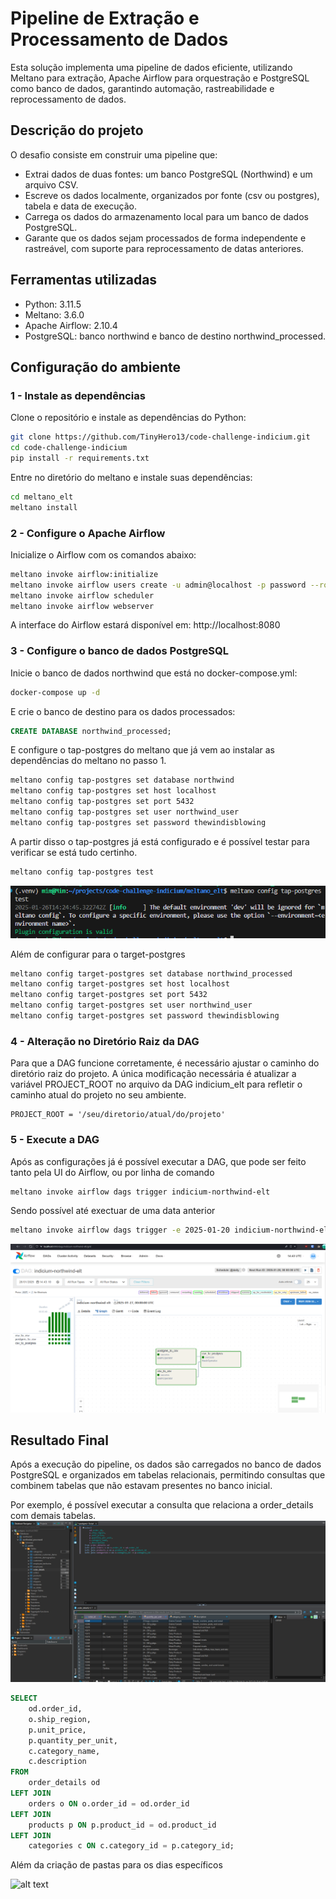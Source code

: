 # Pipeline de Extração e Processamento de Dados

Esta solução implementa uma pipeline de dados eficiente, utilizando Meltano para extração, Apache Airflow para orquestração e PostgreSQL como banco de dados, garantindo automação, rastreabilidade e reprocessamento de dados.

## Descrição do projeto
O desafio consiste em construir uma pipeline que:

- Extrai dados de duas fontes: um banco PostgreSQL (Northwind) e um arquivo CSV.
- Escreve os dados localmente, organizados por fonte (csv ou postgres), tabela e data de execução.
- Carrega os dados do armazenamento local para um banco de dados PostgreSQL.
- Garante que os dados sejam processados de forma independente e rastreável, com suporte para reprocessamento de datas anteriores.

## Ferramentas utilizadas

- Python: 3.11.5
- Meltano: 3.6.0
- Apache Airflow: 2.10.4
- PostgreSQL: banco northwind e banco de destino northwind_processed.

## Configuração do ambiente

### 1 - Instale as dependências
Clone o repositório e instale as dependências do Python:

```bash
git clone https://github.com/TinyHero13/code-challenge-indicium.git
cd code-challenge-indicium
pip install -r requirements.txt
```

Entre no diretório do meltano e instale suas dependências:

```bash
cd meltano_elt
meltano install
```

### 2 - Configure o Apache Airflow
Inicialize o Airflow com os comandos abaixo:

``` bash
meltano invoke airflow:initialize
meltano invoke airflow users create -u admin@localhost -p password --role Admin -e admin@localhost -f admin -l admin
meltano invoke airflow scheduler
meltano invoke airflow webserver
```

A interface do Airflow estará disponível em: http://localhost:8080

### 3 - Configure o banco de dados PostgreSQL
Inicie o banco de dados northwind que está no docker-compose.yml:
```bash
docker-compose up -d
```

E crie o banco de destino para os dados processados:
```SQL
CREATE DATABASE northwind_processed;
```

E configure o tap-postgres do meltano que já vem ao instalar as dependências do meltano no passo 1.
```bash
meltano config tap-postgres set database northwind
meltano config tap-postgres set host localhost
meltano config tap-postgres set port 5432
meltano config tap-postgres set user northwind_user
meltano config tap-postgres set password thewindisblowing
```

A partir disso o tap-postgres já está configurado e é possível testar para verificar se está tudo certinho.
```bash
meltano config tap-postgres test
```
![alt text](imgs/image1.png)

Além de configurar para o target-postgres
```bash
meltano config target-postgres set database northwind_processed
meltano config target-postgres set host localhost
meltano config target-postgres set port 5432
meltano config target-postgres set user northwind_user
meltano config target-postgres set password thewindisblowing
```

### 4 - Alteração no Diretório Raiz da DAG
Para que a DAG funcione corretamente, é necessário ajustar o caminho do diretório raiz do projeto. A única modificação necessária é atualizar a variável PROJECT_ROOT no arquivo da DAG indicium_elt para refletir o caminho atual do projeto no seu ambiente.

```
PROJECT_ROOT = '/seu/diretorio/atual/do/projeto'
```

### 5 - Execute a DAG
Após as configurações já é possível executar a DAG, que pode ser feito tanto pela UI do Airflow, ou por linha de comando
```bash
meltano invoke airflow dags trigger indicium-northwind-elt
```

Sendo possível até exectuar de uma data anterior
```bash
meltano invoke airflow dags trigger -e 2025-01-20 indicium-northwind-elt
```

![alt text](imgs/image2.png)

## Resultado Final
Após a execução do pipeline, os dados são carregados no banco de dados PostgreSQL e organizados em tabelas relacionais, permitindo consultas que combinem tabelas que não estavam presentes no banco inicial.

Por exemplo, é possível executar a consulta que relaciona a order_details com demais tabelas.
![alt text](imgs/image3.png)

```SQL
SELECT 
    od.order_id,
    o.ship_region,
    p.unit_price,
    p.quantity_per_unit,
    c.category_name,
    c.description
FROM 
    order_details od
LEFT JOIN 
    orders o ON o.order_id = od.order_id
LEFT JOIN 
    products p ON p.product_id = od.product_id
LEFT JOIN 
    categories c ON c.category_id = p.category_id;
````
Além da criação de pastas para os dias específicos

![alt text](imgs/image4.png)
